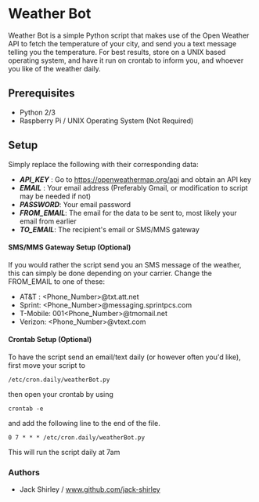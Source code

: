 # Weather Bot

Weather Bot is a simple Python script that makes use of the Open Weather API to fetch the temperature of your city,
and send you a text message telling you the temperature. For best results, store on a UNIX based operating system, and have
it run on crontab to inform you, and whoever you like of the weather daily.

## Prerequisites

- Python 2/3
- Raspberry Pi / UNIX Operating System (Not Required)

## Setup

Simply replace the following with their corresponding data:

- ***API_KEY*** : Go to https://openweathermap.org/api and obtain an API key
- ***EMAIL*** : Your email address (Preferably Gmail, or modification to script may be needed if not)
- ***PASSWORD***: Your email password
- ***FROM_EMAIL***: The email for the data to be sent to, most likely your email from earlier
- ***TO_EMAIL***: The recipient's email or SMS/MMS gateway

#### SMS/MMS Gateway Setup (Optional)

If you would rather the script send you an SMS message of the weather, this can simply be done depending on your carrier.
Change the FROM_EMAIL to one of these:

- AT&T : <Phone_Number>@txt.att.net
- Sprint: <Phone_Number>@messaging.sprintpcs.com
- T-Mobile: 001<Phone_Number>@tmomail.net
- Verizon: <Phone_Number>@vtext.com

#### Crontab Setup (Optional)

To have the script send an email/text daily (or however often you'd like), first move your script to

```
/etc/cron.daily/weatherBot.py
```

then open your crontab by using

```
crontab -e
```

and add the following line to the end of the file.

```
0 7 * * * /etc/cron.daily/weatherBot.py
```

This will run the script daily at 7am

### Authors

- Jack Shirley / www.github.com/jack-shirley
